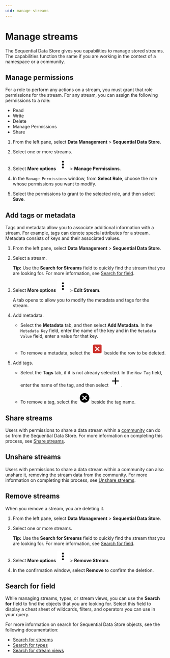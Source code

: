 ```yaml
---
uid: manage-streams
---
```

# Manage streams

The Sequential Data Store gives you capabilities to manage stored streams. The capabilities function the same if you are working in the context of a namespace or a community.

## Manage permissions

For a role to perform any actions on a stream, you must grant that role permissions for the stream. For any stream, you can assign the following permissions to a role:

- Read
- Write
- Delete
- Manage Permissions
- Share

1. From the left pane, select **Data Management** > **Sequential Data Store**.

1. Select one or more streams.

1. Select **More options** ![More options icon](../../../_icons/default/dots-vertical.svg) > **Manage Permissions**.

1. In the `Manage Permissions` window, from **Select Role**, choose the role whose permissions you want to modify.

1. Select the permissions to grant to the selected role, and then select **Save**.

## Add tags or metadata

Tags and metadata allow you to associate additional information with a stream. For example, tags can denote special attributes for a stream. Metadata consists of keys and their associated values.

1. From the left pane, select **Data Management** > **Sequential Data Store**.

1. Select a stream.

   **Tip:** Use the **Search for Streams** field to quickly find the stream that you are looking for. For more information, see [Search for field](#search-for-field).

1. Select **More options** ![More options icon](../../../_icons/default/dots-vertical.svg) > **Edit Stream**.

   A tab opens to allow you to modify the metadata and tags for the stream.

1. Add metadata.

   - Select the **Metadata** tab, and then select **Add Metadata**. In the `Metadata Key` field, enter the name of the key and in the `Metadata Value` field, enter a value for that key.

   - To remove a metadata, select the ![close](../../../_icons/custom/close-box.svg) beside the row to be deleted.

1. Add tags.

   - Select the **Tags** tab, if it is not already selected. In the `New Tag` field, enter the name of the tag, and then select ![plus](../../../_icons/default/plus.svg).
   
   - To remove a tag, select the ![alt](../../../_icons/default/close-circle.svg) beside the tag name.

## Share streams

Users with permissions to share a data stream within a [community](xref:communities) can do so from the Sequential Data Store. For more information on completing this process, see [Share streams](xref:community-manage-shared-streams#share-streams).

## Unshare streams

Users with permissions to share a data stream within a community can also unshare it, removing the stream data from the community. For more information on completing this process, see [Unshare streams](xref:community-manage-shared-streams#unshare-streams).

## Remove streams

When you remove a stream, you are deleting it.

1. From the left pane, select **Data Management** > **Sequential Data Store**.

1. Select one or more streams.

   **Tip:** Use the **Search for Streams** field to quickly find the stream that you are looking for. For more information, see [Search for field](#search-for-field).

1. Select **More options** ![More options icon](../../../_icons/default/dots-vertical.svg) > **Remove Stream**.

1. In the confirmation window, select **Remove** to confirm the deletion.

## Search for field

While managing streams, types, or stream views, you can use the **Search for** field to find the objects that you are looking for. Select this field to display a cheat sheet of wildcards, filters, and operators you can use in your query.

For more information on search for Sequential Data Store objects, see the following documentation:

- [Search for streams](xref:sdsSearching#search-for-streams)
- [Search for types](xref:sdsSearching#search-for-types)
- [Search for stream views](xref:sdsSearching#search-for-stream-views)